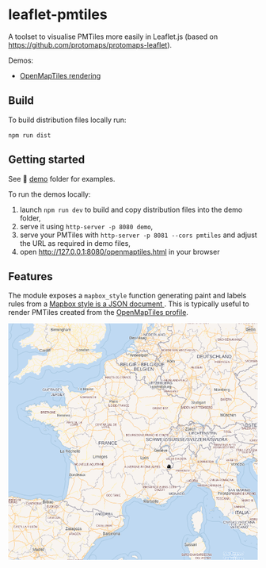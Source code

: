 # leaflet-pmtiles

A toolset to visualise PMTiles more easily in Leaflet.js (based on https://github.com/protomaps/protomaps-leaflet).

Demos:
* [OpenMapTiles rendering](https://kalisio.github.io/leaflet-pmtiles/openmapstyle.html)

## Build

To build distribution files locally run: 
```
npm run dist
```

## Getting started

See :open_file_folder: [demo](./demo) folder for examples.

To run the demos locally:
1) launch `npm run dev` to build and copy distribution files into the demo folder,
2) serve it using `http-server -p 8080 demo`,
3) serve your PMTiles with `http-server -p 8081 --cors pmtiles` and adjust the URL as required in demo files,
4) open http://127.0.0.1:8080/openmaptiles.html in your browser

## Features

The module exposes a `mapbox_style` function generating paint and labels rules from a [Mapbox style is a JSON document ](https://docs.mapbox.com/help/glossary/style/). This is typically useful to render PMTiles created from the [OpenMapTiles profile](https://github.com/openmaptiles/planetiler-openmaptiles).

![Image](./OpenMapTiles.png)